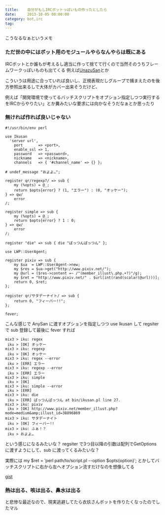 ```yaml
---
title:    自分がもしIRCボットっぽいもの作ったとしたら
date:     2013-10-05 00:00:00
category: bot,irc
tag:
---
```


こうなるなぁというメモ

### ただ世の中にはボット用のモジュールやらなんやらは既にある

IRCボットとか誰もが考えるし適当に作って捨てて行くので当然そのうちフレームワークっぽいものも出てくる 例えば[UnazuSan](http://www.songmu.jp/riji/entry/2013-09-09-unazusan.html)とか

こういうは用途に合っていれば良いし、正規表現だしグループで捕まえたのを後方参照出来るしで大体がカバー出来そうだけど、

例えば「開発環境で使ってるバッチスクリプトをオプション指定しつつ実行するをIRCからやりたい」とか糞みたいな要求には向かなそうだなぁとか思ったり

### 無ければ作れば良いじゃない

    #!/usr/bin/env perl
    
    use Ikusan
      'server url',
        port       => <port>,
        enable_ssl => 1,
        password   => <password>,
        nickname   => <nickname>,
        channels   => { '#channel_name' => {} };
    
    # undef_message "およよ…";
    
    register qr/regexp?/ => sub {
        my (%opts) = @_;
        return $opts{error} ? (1, "エラー") : (0, "オッケー");
    } => qw/
        error
    /;
    
    register simple => sub {
        my (%opts) = @_;
        return $opts{error} ? 1 : 0;
    } => qw/
        error
    /;
    
    register "die" => sub { die "ぱっつんぱっつん" };
    
    use LWP::UserAgent;
    
    register pixiv => sub {
        my $ua  = LWP::UserAgent->new;
        my $res = $ua->get("http://www.pixiv.net/");
        my @url = ($res->content =~ /"(member_illust\.php.+?)"/g);
        my $ret = "http://www.pixiv.net/" . $url[int(rand(scalar(@url)))];
        return 0, $ret;
    };
    
    register qr/サタデーナイト/ => sub {
        return 0, "フィーバー!!";
    };
    
    fever;

こんな感じで AnySan に渡すオプションを指定しつつ use Ikusan して regsiter で sub 登録して最後に fever すれば

    mix3 > iku: regex
     iku > [OK] オッケー
    mix3 > iku: regexp
     iku > [OK] オッケー
    mix3 > iku: regex --error
     iku > [ERR] エラー
    mix3 > iku: regexp --error
     iku > [ERR] エラー
    mix3 > iku: simple
     iku > [OK]
    mix3 > iku: simple --error
     iku > [ERR]
    mix3 > iku: die
     iku > [ERR] ぱっつんぱっつん at bin/ikusan.pl line 27.
    mix3 > iku: pixiv
     iku > [OK] http://www.pixiv.net/member_illust.php?mode=medium&amp;illust_id=38896869
    mix3 > iku: サタデーナイト
     iku > [OK] フィーバー!!
    mix3 > iku: ふぁ！？
     iku > およよ…

という感じになるみたいな？ regsiter で3つ目以降の引数は配列でGetOptionsに渡すようにして、sub に渡ってくるみたいな？

実際には my $ret = &#8245;perl path/to/script.pl --option $opts{option}&#8245;; とかしてバッチスクリプトに右から左へオプション流すだけなのを想像してる

[gist](https://gist.github.com/mix3/74d53023818899d49d48)

### 熱は出る、咳は出る、鼻水は出る

と悲惨な最近なので、現実逃避してたら衣玖さんボットを作りたくなったのでしたマル
